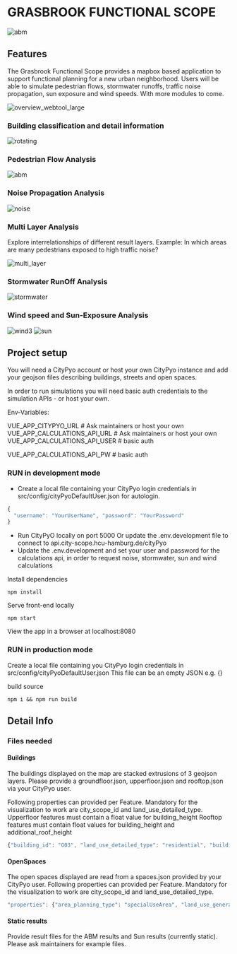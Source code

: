 # GRASBROOK FUNCTIONAL SCOPE

![abm](https://user-images.githubusercontent.com/4631906/116558839-258ca300-a900-11eb-943f-dc9d65d0235d.gif)

## Features

The Grasbrook Functional Scope provides a mapbox based application to support functional planning for a new urban neighborhood. Users will be able to simulate pedestrian flows, stormwater runoffs, traffic noise propagation, sun exposure and wind speeds. With more modules to come.

![overview_webtool_large](https://user-images.githubusercontent.com/4631906/186947861-0b224daf-b685-4d8b-b928-469d6cce546b.gif)

### Building classification and detail information

![rotating](https://user-images.githubusercontent.com/4631906/186947770-671d31c4-6cc0-477d-bac9-463f5c6e1e31.gif)

### Pedestrian Flow Analysis

![abm](https://user-images.githubusercontent.com/4631906/116558881-30473800-a900-11eb-9157-2f65203ba3d3.gif)

### Noise Propagation Analysis

![noise](https://user-images.githubusercontent.com/4631906/116558911-350bec00-a900-11eb-9601-555e4b4ea138.gif)

### Multi Layer Analysis

Explore interrelationships of different result layers.
Example: In which areas are many pedestrians exposed to high traffic noise?

![multi_layer](https://user-images.githubusercontent.com/4631906/116558943-3a693680-a900-11eb-8eba-5cd2b0391cac.gif)

### Stormwater RunOff Analysis
![stormwater](https://user-images.githubusercontent.com/4631906/214795134-faa83384-12bb-4174-ba35-055136e6704e.gif)

### Wind speed and Sun-Exposure Analysis

![wind3](https://user-images.githubusercontent.com/4631906/214795189-abcb077e-f971-49a2-a365-978844bde00c.gif)
![sun](https://user-images.githubusercontent.com/4631906/214795196-e80a7769-15fb-4eda-91b0-4459d441008c.gif)

## Project setup

You will need a CityPyo account or host your own CityPyo instance and add your geojson files describing buildings, streets and open spaces. 

In order to run simulations you will need basic auth credentials to the simulation APIs - or host your own.

Env-Variables:

VUE_APP_CITYPYO_URL # Ask maintainers or host your own
VUE_APP_CALCULATIONS_API_URL # Ask maintainers or host your own VUE_APP_CALCULATIONS_API_USER #  basic auth

VUE_APP_CALCULATIONS_API_PW # basic auth

### RUN in development mode

- Create a local file containing your CityPyo login credentials in src/config/cityPyoDefaultUser.json for autologin.

```javascript
{
  "username": "YourUserName", "password": "YourPassword"
}
```

- Run CityPyO locally on port 5000
  Or update the .env.development file to connect to api.city-scope.hcu-hamburg.de/cityPyo
- Update the .env.development and set your user and password for the calculations api, in order to request noise, stormwater, sun and wind calculations

Install dependencies

```
npm install
```

Serve front-end locally

```
npm start
```

View the app in a browser at localhost:8080

### RUN in production mode

Create a local file containing you CityPyo login credentials in src/config/cityPyoDefaultUser.json
This file can be an empty JSON e.g. {}

build source

```
npm i && npm run build
```

## Detail Info

### Files needed

#### Buildings

The buildings displayed on the map are stacked extrusions of 3 geojson layers.
Please provide a groundfloor.json, upperfloor.json and rooftop.json via your CityPyo user.

Following properties can provided per Feature.
Mandatory for the visualization to work are city_scope_id and land_use_detailed_type.
Upperfloor features must contain a float value for building_height
Rooftop features must contain float values for building_height and additional_roof_height

```javascript
{"building_id": "G03", "land_use_detailed_type": "residential", "building_height": 44.3, "additional_roof_height": 47.5, "area_planning_type": "building", "floor_area": 341.8590000002878, "city_scope_id": "B-03-1"}
```

#### OpenSpaces

The open spaces displayed are read from a spaces.json provided by your CityPyo user.
Following properties can provided per Feature.
Mandatory for the visualization to work are city_scope_id and land_use_detailed_type.

```javascript
"properties": {"area_planning_type": "specialUseArea", "land_use_general_type": "privateOS", "land_use_detailed_type": "schoolOutdoorArea", "floor_area": 2774.420039495546, "city_scope_id": "S-283"}
```

#### Static results

Provide result files for the ABM results and Sun results (currently static).
Please ask maintainers for example files.
